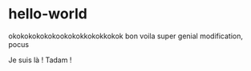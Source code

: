 # hello-world
okokokokokokookokokkokokkokok
bon voila super genial modification, pocus


Je suis là ! Tadam !
